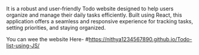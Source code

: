 It is a robust and user-friendly Todo website designed to help users organize and manage their daily tasks efficiently. Built using React, this application offers a seamless and responsive experience for tracking tasks, setting priorities, and staying organized.

You can wee the website Here-
#https://nithya1234567890.github.io/Todo-list-using-JS/
